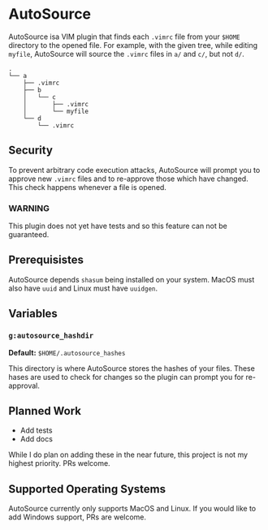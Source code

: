# AutoSource
AutoSource isa VIM plugin that finds each `.vimrc` file from your `$HOME` directory to the opened file. For example, with the given tree, while editing `myfile`, AutoSource will source the `.vimrc` files in `a/` and `c/`, but not `d/`.
```
.
└── a
    ├── .vimrc
    ├── b
    │   └── c
    │       ├── .vimrc
    │       └── myfile
    └── d
        └── .vimrc
```

## Security
To prevent arbitrary code execution attacks, AutoSource will prompt you to approve new `.vimrc` files and to re-approve those which have changed. This check happens whenever a file is opened.

### WARNING
This plugin does not yet have tests and so this feature can not be guaranteed.

## Prerequisistes
AutoSource depends `shasum` being installed on your system. MacOS must also have `uuid` and Linux must have `uuidgen`.

## Variables
### `g:autosource_hashdir`
**Default:** `$HOME/.autosource_hashes`

This directory is where AutoSource stores the hashes of your files. These hases are used to check for changes so the plugin can prompt you for re-approval.

## Planned Work
- Add tests
- Add docs

While I do plan on adding these in the near future, this project is not my highest priority. PRs welcome.

## Supported Operating Systems
AutoSource currently only supports MacOS and Linux. If you would like to add Windows support, PRs are welcome.
